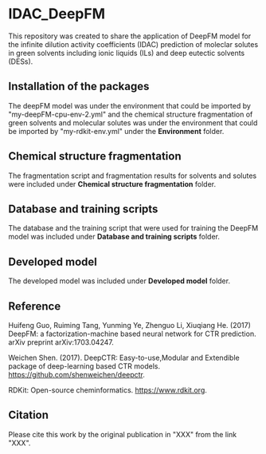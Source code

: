 # IDAC_DeepFM
This repository was created to share the application of DeepFM model for the infinite dilution activity coefficients (IDAC) prediction of moleclar solutes in green solvents including ionic liquids (ILs) and deep eutectic solvents (DESs).

## Installation of the packages
The deepFM model was under the environment that could be imported by "my-deepFM-cpu-env-2.yml" and the chemical structure fragmentation of green solvents and molecular solutes was under the environment that could be imported by "my-rdkit-env.yml" under the **Environment** folder.

## Chemical structure fragmentation
The fragmentation script and fragmentation results for solvents and solutes were included under **Chemical structure fragmentation** folder.

## Database and training scripts
The database and the training script that were used for training the DeepFM model was included under **Database and training scripts** folder.

## Developed model
The developed model was included under **Developed model** folder.

## Reference
Huifeng Guo, Ruiming Tang, Yunming Ye, Zhenguo Li, Xiuqiang He. (2017) DeepFM: a factorization-machine based neural network for CTR prediction. arXiv preprint arXiv:1703.04247.

Weichen Shen. (2017). DeepCTR: Easy-to-use,Modular and Extendible package of deep-learning based CTR models. https://github.com/shenweichen/deepctr.

RDKit: Open-source cheminformatics. https://www.rdkit.org.

## Citation
Please cite this work by the original publication in "XXX" from the link "XXX".
